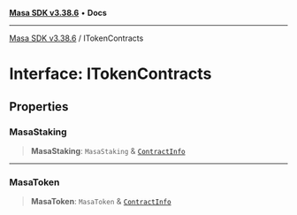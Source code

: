 [**Masa SDK v3.38.6**](../README.md) • **Docs**

***

[Masa SDK v3.38.6](../globals.md) / ITokenContracts

# Interface: ITokenContracts

## Properties

### MasaStaking

> **MasaStaking**: `MasaStaking` & [`ContractInfo`](ContractInfo.md)

***

### MasaToken

> **MasaToken**: `MasaToken` & [`ContractInfo`](ContractInfo.md)
